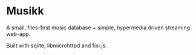 # Musikk
A small, files-first music database + simple, hypermedia driven streaming web-app.

Built with sqlite, libmicrohttpd and fixi.js.
